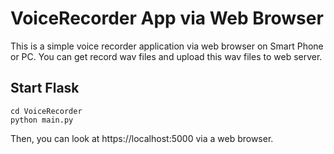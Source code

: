 # VoiceRecorder App via Web Browser
This is a simple voice recorder application via web browser on Smart Phone or PC.
You can get record wav files and upload this wav files to web server.

## Start Flask
```
cd VoiceRecorder
python main.py
```
Then, you can look at https://localhost:5000 via a web browser.
